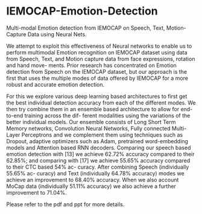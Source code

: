 # IEMOCAP-Emotion-Detection
Multi-modal Emotion detection from IEMOCAP on Speech, Text, Motion-Capture Data using Neural Nets.



We attempt to exploit this effectiveness of Neural networks to enable us to perform multimodal Emotion recognition on IEMOCAP dataset using data from Speech, Text, and Motion capture data from face expressions, rotation and hand move- ments. Prior research has concentrated on Emotion detection from Speech on the IEMOCAP dataset, but our approach is the first that uses the multiple modes of data offered by IEMOCAP for a more robust and accurate emotion detection.


For this we explore various deep learning based architectures to first get the best individual detection accuracy from each of the different modes. We then try combine them in an ensemble based architecture to allow for end-to-end training across the dif- ferent modalities using the variations of the better individual models. Our ensemble consists of Long Short Term Memory networks, Convolution Neural Networks, Fully connected Multi-Layer Perceptrons and we complement them using techniques such as Dropout, adaptive optimizers such as Adam, pretrained word-embedding models and Attention based RNN decoders. Comparing our speech based emotion detection with [13] we achieve 62.72% accuracy compared to their 62.85%; and comparing with [17] we achieve 55.65% accuracy compared to their CTC based 54% ac- curacy. After combining Speech (individually 55.65% ac- curacy) and Text (individually 64.78% accuracy) modes we achieve an improvement to 68.40% accuracy. When we also account MoCap data (individually 51.11% accuracy) we also achieve a further improvement to 71.04%.

Please refer to the pdf and ppt for more details.
